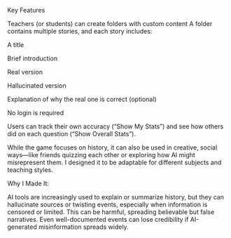 Key Features


Teachers (or students) can create folders with custom content
A folder contains multiple stories, and each story includes:


A title


Brief introduction


Real version 


Hallucinated version 


Explanation of why the real one is correct (optional)


No login is required


Users can track their own accuracy (“Show My Stats”) and see how others did on each question (“Show Overall Stats”).


While the game focuses on history, it can also be used in creative, social ways—like friends quizzing each other or exploring how AI might misrepresent them. I designed it to be adaptable for different subjects and teaching styles.


Why I Made It:


AI tools are increasingly used to explain or summarize history, but they can hallucinate sources or twisting events, especially when information is censored or limited. This can be harmful, spreading believable but false narratives. Even well-documented events can lose credibility if AI-generated misinformation spreads widely.
